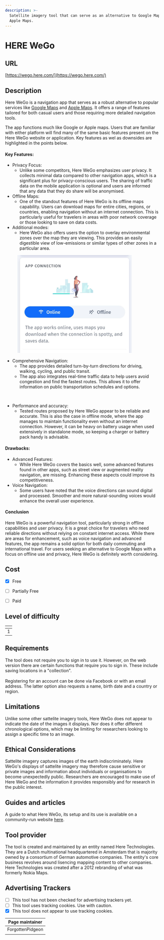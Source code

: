 ```yaml
---
description: >-
  Satellite imagery tool that can serve as an alternative to Google Maps or
  Apple Maps.
---
```


# HERE WeGo

## URL

[https://wego.here.com/](https://wego.here.com/)

## Description

Here WeGo is a navigation app that serves as a robust alternative to popular services like [Google Maps](https://bellingcat.gitbook.io/toolkit/more/all-tools/google-maps) and [Apple Maps](https://bellingcat.gitbook.io/toolkit/more/all-tools/apple-maps). It offers a range of features tailored for both casual users and those requiring more detailed navigation tools.

The app functions much like Google or Apple maps. Users that are familiar with either platform will find many of the same basic features present on the Here WeGo website or application. Key features as wel as downsides are highlighted in the points below.&#x20;

#### Key Features:

* Privacy Focus:
  * Unlike some competitors, Here WeGo emphasizes user privacy. It collects minimal data compared to other navigation apps, which is a significant plus for privacy-conscious users​​. The sharing of traffic data on the mobile application is optional and users are informed that any data that they do share will be anonymised.&#x20;
* Offline Maps:
  * One of the standout features of Here WeGo is its offline maps capability. Users can download maps for entire cities, regions, or countries, enabling navigation without an internet connection. This is particularly useful for travelers in areas with poor network coverage or those looking to save on data costs​​.
* Additional modes:
  * Here WeGo also offers users the option to overlay environmental zones over the map they are viewing. This provides an easily digestible view of low-emissions or similar types of other zones in a particular area.&#x20;

<figure><img src=".gitbook/assets/signal-2025-07-21-174523.jpeg" alt="" width="375"><figcaption></figcaption></figure>

* Comprehensive Navigation:
  * The app provides detailed turn-by-turn directions for driving, walking, cycling, and public transit.&#x20;
  * The app also integrates real-time traffic data to help users avoid congestion and find the fastest routes. This allows it to offer information on public transportation schedules and options.&#x20;

<div align="center" data-full-width="false"><figure><img src=".gitbook/assets/image.png" alt=""><figcaption></figcaption></figure></div>

* Performance and accuracy:&#x20;
  * Tested routes proposed by Here WeGo appear to be reliable and accurate. This is also the case in offline mode, where the app manages to maintain functionality even without an internet connection. However, it can be heavy on battery usage when used extensively in standalone mode, so keeping a charger or battery pack handy is advisable​​.&#x20;

#### Drawbacks:

* Advanced Features:
  * While Here WeGo covers the basics well, some advanced features found in other apps, such as street view or augmented reality navigation, are missing. Enhancing these aspects could improve its competitiveness​​.
* Voice Navigation:
  * Some users have noted that the voice directions can sound digital and processed. Smoother and more natural-sounding voices would enhance the overall user experience​​.

#### Conclusion

Here WeGo is a powerful navigation tool, particularly strong in offline capabilities and user privacy. It is a great choice for travelers who need reliable directions without relying on constant internet access. While there are areas for enhancement, such as voice navigation and advanced features, the app remains a solid option for both daily commuting and international travel. For users seeking an alternative to Google Maps with a focus on offline use and privacy, Here WeGo is definitely worth considering​.

## Cost

* [x] Free
* [ ] Partially Free
* [ ] Paid



## Level of difficulty

<table><thead><tr><th data-type="rating" data-max="5"></th></tr></thead><tbody><tr><td>1</td></tr></tbody></table>

## Requirements

The tool does not require you to sign in to use it. However, on the web version there are certain functions that require you to sign in. These include saving locations in a "collection". \
\
Registering for an account can be done via Facebook or with an email address. The latter option also requests a name, birth date and a country or region.

## Limitations

Unlike some other sattelite imagery tools, Here WeGo does not appear to indicate the date of the images it displays. Nor does it offer different chronological options, which may be limiting for researchers looking to assign a specific time to an image.&#x20;

## Ethical Considerations

Sattelite imagery captures images of the earth indiscriminately. Here WeGo's displays of sattelite imagery may therefore cause sensitive or private images and information about individuals or organisations to become unexpectedly public. Researchers are encouraged to make use of Here WeGo and the information it provides responsibly and for research in the public interest.

## Guides and articles

A guide to what Here WeGo, its setup and its use is available on a community-run website [here](https://www.herewego.info/en/here-wego/).&#x20;

## Tool provider

The tool is created and maintained by an entity named Here Technologies. They are a Dutch multinational headquartered in Amsterdam that is majority owned by a consortium of German automotive companies. The entity's core business revolves around lisencing mapping content to other companies. Here Technologies was created after a 2012 rebranding of what was formerly Nokia Maps.

## Advertising Trackers

* [ ] This tool has not been checked for advertising trackers yet.
* [ ] This tool uses tracking cookies. Use with caution.
* [x] This tool does not appear to use tracking cookies.

| Page maintainer  |
| ---------------- |
| ForgottenPidgeon |
|                  |
